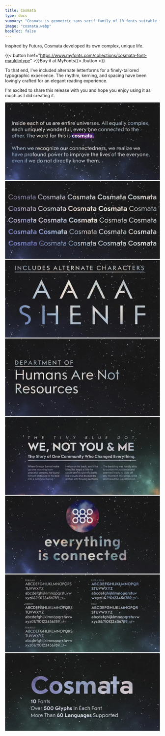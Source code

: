 ```yaml
---
title: Cosmata
type: docs
summary: "Cosmata is geometric sans serif family of 10 fonts suitable for both display and reading use."
image: "cosmata.webp"
bookToc: false
---
```


Inspired by Futura, Cosmata developed its own complex, unique life.

{{< button href="https://www.myfonts.com/collections/cosmata-font-mauldintype" >}}Buy it at MyFonts{{< /button >}}

To that end, I've included alternate letterforms for a finely-tailored typographic experience. The rhythm, kerning, and spacing have been lovingly crafted for an elegant reading experience.

I'm excited to share this release with you and hope you enjoy using it as much as I did creating it.

![](cosmata-2.webp)
![](cosmata-3.webp)
![](cosmata-4.webp)
![](cosmata-5.webp)
![](cosmata-6.webp)
![](cosmata-7.webp)
![](cosmata-8.webp)
![](cosmata-9.webp)